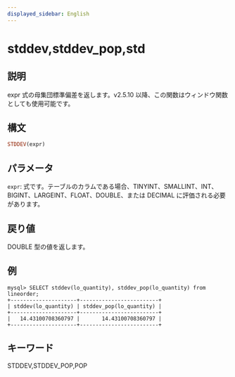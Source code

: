 ```yaml
---
displayed_sidebar: English
---
```



# stddev,stddev_pop,std

## 説明

expr 式の母集団標準偏差を返します。v2.5.10 以降、この関数はウィンドウ関数としても使用可能です。

## 構文

```Haskell
STDDEV(expr)
```

## パラメータ

`expr`: 式です。テーブルのカラムである場合、TINYINT、SMALLINT、INT、BIGINT、LARGEINT、FLOAT、DOUBLE、または DECIMAL に評価される必要があります。

## 戻り値

DOUBLE 型の値を返します。

## 例

```plaintext
mysql> SELECT stddev(lo_quantity), stddev_pop(lo_quantity) from lineorder;
+---------------------+-------------------------+
| stddev(lo_quantity) | stddev_pop(lo_quantity) |
+---------------------+-------------------------+
|   14.43100708360797 |       14.43100708360797 |
+---------------------+-------------------------+
```

## キーワード

STDDEV,STDDEV_POP,POP
